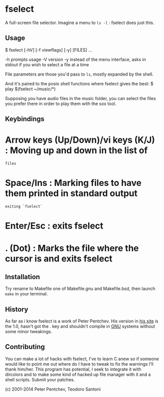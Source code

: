 fselect
=======

A full-screen file selector. 
Imagine a menu to `ls -l` : fselect does just this.

Usage
-----

  $ fselect [-hV] [-f viewflags] [-y] [FILES] ...

  -h prompts usage
  -V version
  -y instead of the menu interface, asks in stdout if you wish to select 
     a file at a time

File parameters are those you'd pass to `ls`, mostly expanded by the shell.

And it's paired to the posix shell functions where fselect gives the best:
  $ play $(fselect ~/music/*)

Supposing you have audio files in the music folder, you can select the files
you prefer there in order to play them with the sox tool.

Keybindings
-----------

  # Arrow keys (Up/Down)/vi keys (K/J) : Moving up and down in the list of 
    files
  # Space/Ins : Marking files to have them printed in standard output 
    exiting `fselect`
  # Enter/Esc : exits fselect
  # . (Dot) : Marks the file where the cursor is and exits fselect


Installation
------------

Try rename to Makefile one of Makefile.gnu and Makefile.bsd, then launch 
`make` in your terminal.


History
-------

As far as i know fselect is a work of Peter Pentchev. His version in [his site](http://devel.ringlet.net/misc) 
is the 1.0, hasn't got the . key and shouldn't compile in
[GNU](https://www.gnu.org/) systems without some minor tweakings.


Contributing
------------

You can make a lot of hacks with fselect, I've to learn C anew so if someone
would like to point me out where do I have to tweak to fix the warnings
I'll thank him/her.
This program has potential, I seek to integrate it with dircolors and to
make some kind of hacked up file manager with it and a shell scripts.
Submit your patches.

(c) 2001-2014 Peter Pentchev, Teodoro Santoni
